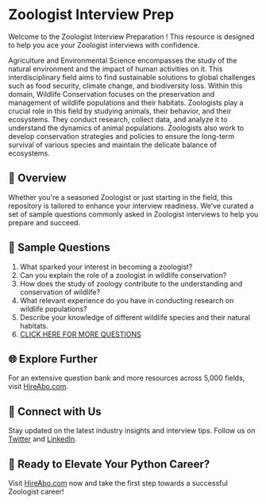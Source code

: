 # Zoologist Interview Prep

Welcome to the Zoologist Interview Preparation ! This resource is designed to help you ace your Zoologist interviews with confidence.

Agriculture and Environmental Science encompasses the study of the natural environment and the impact of human activities on it. This interdisciplinary field aims to find sustainable solutions to global challenges such as food security, climate change, and biodiversity loss. Within this domain, Wildlife Conservation focuses on the preservation and management of wildlife populations and their habitats. Zoologists play a crucial role in this field by studying animals, their behavior, and their ecosystems. They conduct research, collect data, and analyze it to understand the dynamics of animal populations. Zoologists also work to develop conservation strategies and policies to ensure the long-term survival of various species and maintain the delicate balance of ecosystems.

## 🚀 Overview

Whether you're a seasoned Zoologist or just starting in the field, this repository is tailored to enhance your interview readiness. We've curated a set of sample questions commonly asked in Zoologist interviews to help you prepare and succeed.

## 📝 Sample Questions

1. What sparked your interest in becoming a zoologist?
2. Can you explain the role of a zoologist in wildlife conservation?
3. How does the study of zoology contribute to the understanding and conservation of wildlife?
4. What relevant experience do you have in conducting research on wildlife populations?
5. Describe your knowledge of different wildlife species and their natural habitats.
6. [CLICK HERE FOR MORE QUESTIONS](https://hireabo.com/job/10_3_2/Zoologist)

## 🌐 Explore Further

For an extensive question bank and more resources across 5,000 fields, visit [HireAbo.com](https://www.hireabo.com).

## 📱 Connect with Us

Stay updated on the latest industry insights and interview tips. Follow us on [Twitter](https://twitter.com/hireabo) and [LinkedIn](https://www.linkedin.com/in/hire-abo-3609972a8/).

## 🚀 Ready to Elevate Your Python Career?

Visit [HireAbo.com](https://www.hireabo.com) now and take the first step towards a successful Zoologist career!